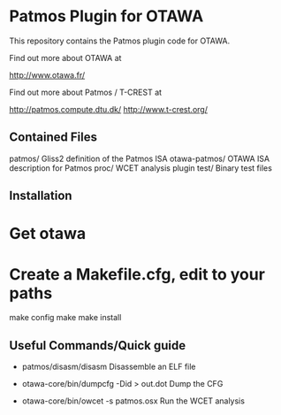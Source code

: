 Patmos Plugin for OTAWA
=======================

This repository contains the Patmos plugin code for OTAWA.

Find out more about OTAWA at

  http://www.otawa.fr/

Find out more about Patmos / T-CREST at

  http://patmos.compute.dtu.dk/
  http://www.t-crest.org/


Contained Files
---------------

patmos/         Gliss2 definition of the Patmos ISA
otawa-patmos/   OTAWA ISA description for Patmos
proc/		WCET analysis plugin
test/		Binary test files


Installation
------------

# Get otawa


# Create a Makefile.cfg, edit to your paths
make config
make
make install


Useful Commands/Quick guide
---------------------------

- patmos/disasm/disasm <elf>
  Disassemble an ELF file

- otawa-core/bin/dumpcfg -Did <elf> > out.dot
  Dump the CFG

- otawa-core/bin/owcet -s patmos.osx <elf>
  Run the WCET analysis

